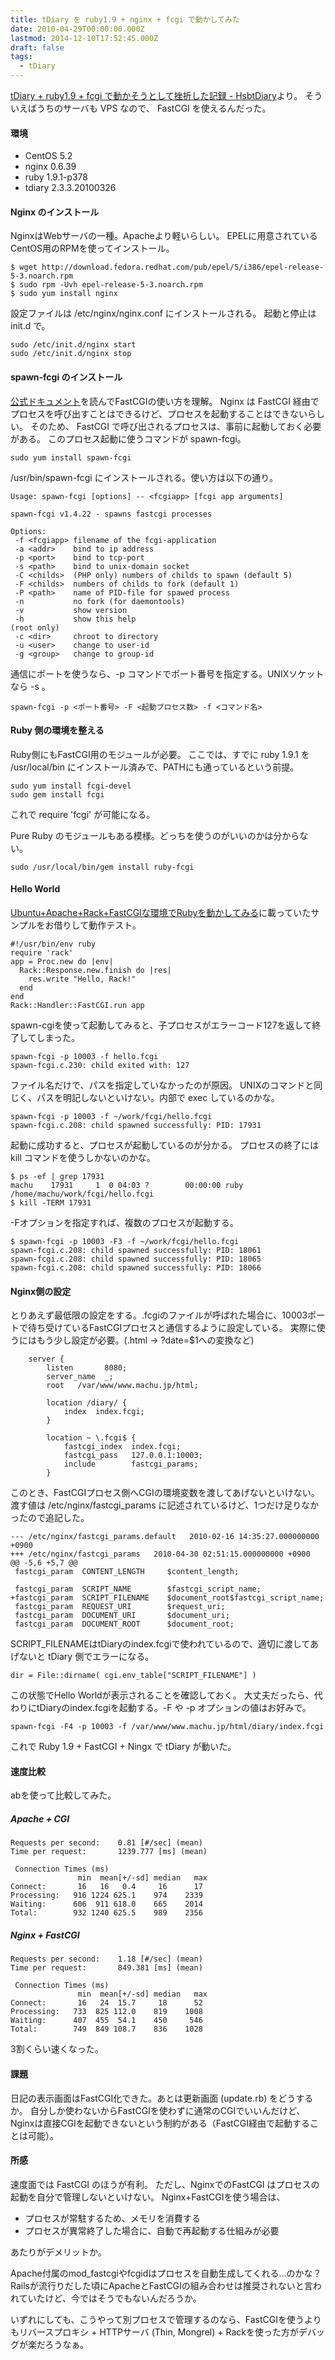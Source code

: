 ```yaml
---
title: tDiary を ruby1.9 + nginx + fcgi で動かしてみた
date: 2010-04-29T00:00:00.000Z
lastmod: 2014-12-10T17:52:45.000Z
draft: false
tags:
  - tDiary
---
```


[tDiary + ruby1.9 + fcgi で動かそうとして挫折した記録 - HsbtDiary](http://www.hsbt.org/diary/20100425.html#p02)より。 そういえばうちのサーバも VPS なので、 FastCGI を使えるんだった。

#### 環境

* CentOS 5.2
* nginx 0.6.39
* ruby 1.9.1-p378
* tdiary 2.3.3.20100326

#### Nginx のインストール

NginxはWebサーバの一種。Apacheより軽いらしい。 EPELに用意されているCentOS用のRPMを使ってインストール。

```
$ wget http://download.fedora.redhat.com/pub/epel/5/i386/epel-release-5-3.noarch.rpm
$ sudo rpm -Uvh epel-release-5-3.noarch.rpm
$ sudo yum install nginx
```

設定ファイルは /etc/nginx/nginx.conf にインストールされる。 起動と停止は init.d で。

```
sudo /etc/init.d/nginx start
sudo /etc/init.d/nginx stop
```

#### spawn-fcgi のインストール

[公式ドキュメント](http://wiki.nginx.org/NginxFcgiExampleJa)を読んでFastCGIの使い方を理解。 Nginx は FastCGI 経由でプロセスを呼び出すことはできるけど、プロセスを起動することはできないらしい。 そのため、 FastCGI で呼び出されるプロセスは、事前に起動しておく必要がある。 このプロセス起動に使うコマンドが spawn-fcgi。

```
sudo yum install spawn-fcgi
```

/usr/bin/spawn-fcgi にインストールされる。使い方は以下の通り。

```
Usage: spawn-fcgi [options] -- <fcgiapp> [fcgi app arguments]

spawn-fcgi v1.4.22 - spawns fastcgi processes

Options:
 -f <fcgiapp> filename of the fcgi-application
 -a <addr>    bind to ip address
 -p <port>    bind to tcp-port
 -s <path>    bind to unix-domain socket
 -C <childs>  (PHP only) numbers of childs to spawn (default 5)
 -F <childs>  numbers of childs to fork (default 1)
 -P <path>    name of PID-file for spawed process
 -n           no fork (for daemontools)
 -v           show version
 -h           show this help
(root only)
 -c <dir>     chroot to directory
 -u <user>    change to user-id
 -g <group>   change to group-id
```

通信にポートを使うなら、-p コマンドでポート番号を指定する。UNIXソケットなら -s 。

```
spawn-fcgi -p <ポート番号> -F <起動プロセス数> -f <コマンド名>
```

#### Ruby 側の環境を整える

Ruby側にもFastCGI用のモジュールが必要。 ここでは、すでに ruby 1.9.1 を /usr/local/bin にインストール済みで、PATHにも通っているという前提。

```
sudo yum install fcgi-devel
sudo gem install fcgi
```

これで require 'fcgi' が可能になる。

Pure Ruby のモジュールもある模様。どっちを使うのがいいのかは分からない。

```
sudo /usr/local/bin/gem install ruby-fcgi
```

#### Hello World

[Ubuntu+Apache+Rack+FastCGIな環境でRubyを動かしてみる](http://blog.monoweb.info/archives/434)に載っていたサンプルをお借りして動作テスト。

```
#!/usr/bin/env ruby
require 'rack'
app = Proc.new do |env|
  Rack::Response.new.finish do |res|
    res.write "Hello, Rack!"
  end
end
Rack::Handler::FastCGI.run app
```

spawn-cgiを使って起動してみると、子プロセスがエラーコード127を返して終了してしまった。

```
spawn-fcgi -p 10003 -f hello.fcgi 
spawn-fcgi.c.230: child exited with: 127
```

ファイル名だけで、パスを指定していなかったのが原因。 UNIXのコマンドと同じく、パスを明記しないといけない。内部で exec しているのかな。

```
spawn-fcgi -p 10003 -f ~/work/fcgi/hello.fcgi
spawn-fcgi.c.208: child spawned successfully: PID: 17931
```

起動に成功すると、プロセスが起動しているのが分かる。 プロセスの終了には kill コマンドを使うしかないのかな。

```
$ ps -ef | grep 17931
machu    17931     1  0 04:03 ?        00:00:00 ruby /home/machu/work/fcgi/hello.fcgi
$ kill -TERM 17931
```

-Fオプションを指定すれば、複数のプロセスが起動する。

```
$ spawn-fcgi -p 10003 -F3 -f ~/work/fcgi/hello.fcgi
spawn-fcgi.c.208: child spawned successfully: PID: 18061
spawn-fcgi.c.208: child spawned successfully: PID: 18065
spawn-fcgi.c.208: child spawned successfully: PID: 18066
```

#### Nginx側の設定

とりあえず最低限の設定をする。.fcgiのファイルが呼ばれた場合に、10003ポートで待ち受けているFastCGIプロセスと通信するように設定している。 実際に使うにはもう少し設定が必要。(.html -> ?date=$1への変換など)

```
    server {
        listen       8080;
        server_name  _;
        root   /var/www/www.machu.jp/html;

        location /diary/ {
            index  index.fcgi;
        }

        location ~ \.fcgi$ {
            fastcgi_index  index.fcgi;
            fastcgi_pass   127.0.0.1:10003;
            include        fastcgi_params;
        }
```

このとき、FastCGIプロセス側へCGIの環境変数を渡してあげないといけない。 渡す値は /etc/nginx/fastcgi\_params に記述されているけど、1つだけ足りなかったので追記した。

```
--- /etc/nginx/fastcgi_params.default   2010-02-16 14:35:27.000000000 +0900
+++ /etc/nginx/fastcgi_params   2010-04-30 02:51:15.000000000 +0900
@@ -5,6 +5,7 @@
 fastcgi_param  CONTENT_LENGTH     $content_length;
 
 fastcgi_param  SCRIPT_NAME        $fastcgi_script_name;
+fastcgi_param  SCRIPT_FILENAME    $document_root$fastcgi_script_name;
 fastcgi_param  REQUEST_URI        $request_uri;
 fastcgi_param  DOCUMENT_URI       $document_uri;
 fastcgi_param  DOCUMENT_ROOT      $document_root;
```

SCRIPT\_FILENAMEはtDiaryのindex.fcgiで使われているので、適切に渡してあげないと tDiary 側でエラーになる。

```
dir = File::dirname( cgi.env_table["SCRIPT_FILENAME"] )
```

この状態でHello Worldが表示されることを確認しておく。 大丈夫だったら、代わりにtDiaryのindex.fcgiを起動する。-F や -p オプションの値はお好みで。

```
spawn-fcgi -F4 -p 10003 -f /var/www/www.machu.jp/html/diary/index.fcgi
```

これで Ruby 1.9 + FastCGI + Ningx で tDiary が動いた。

#### 速度比較

abを使って比較してみた。

##### Apache + CGI

```
Requests per second:    0.81 [#/sec] (mean)
Time per request:       1239.777 [ms] (mean)

 Connection Times (ms)
               min  mean[+/-sd] median   max
Connect:       16   16   0.4     16      17
Processing:   916 1224 625.1    974    2339
Waiting:      606  911 618.0    665    2014
Total:        932 1240 625.5    989    2356
```

##### Nginx + FastCGI

```
Requests per second:    1.18 [#/sec] (mean)
Time per request:       849.381 [ms] (mean)

 Connection Times (ms)
               min  mean[+/-sd] median   max
Connect:       16   24  15.7     18      52
Processing:   733  825 112.0    819    1008
Waiting:      407  455  54.1    450     546
Total:        749  849 108.7    836    1028
```

3割くらい速くなった。

#### 課題

日記の表示画面はFastCGI化できた。あとは更新画面 (update.rb) をどうするか。 自分しか使わないからFastCGIを使わずに通常のCGIでいいんだけど、Nginxは直接CGIを起動できないという制約がある（FastCGI経由で起動することは可能）。

#### 所感

速度面では FastCGI のほうが有利。 ただし、NginxでのFastCGI はプロセスの起動を自分で管理しないといけない。 Nginx+FastCGIを使う場合は、

* プロセスが常駐するため、メモリを消費する
* プロセスが異常終了した場合に、自動で再起動する仕組みが必要

あたりがデメリットか。

Apache付属のmod\_fastcgiやfcgidはプロセスを自動生成してくれる…のかな？ Railsが流行りだした頃にApacheとFastCGIの組み合わせは推奨されないと言われていたけど、今ではそうでもないんだろうか。

いずれにしても、こうやって別プロセスで管理するのなら、FastCGIを使うよりもリバースプロキシ + HTTPサーバ (Thin, Mongrel) + Rackを使った方がデバッグが楽だろうなぁ。
